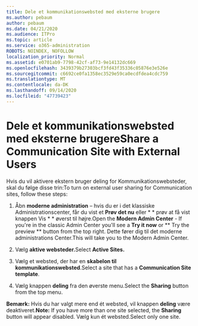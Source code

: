 ```yaml
---
title: Dele et kommunikationswebsted med eksterne brugere
ms.author: pebaum
author: pebaum
ms.date: 04/21/2020
ms.audience: ITPro
ms.topic: article
ms.service: o365-administration
ROBOTS: NOINDEX, NOFOLLOW
localization_priority: Normal
ms.assetid: e0701ab9-7798-42cf-af73-9e14132dc669
ms.openlocfilehash: 3439379b27303bcf3fd43f35336c05876e3e526e
ms.sourcegitcommit: c6692ce0fa1358ec3529e59ca0ecdfdea4cdc759
ms.translationtype: MT
ms.contentlocale: da-DK
ms.lasthandoff: 09/14/2020
ms.locfileid: "47739423"
---
```

# <a name="share-a-communication-site-with-external-users"></a><span data-ttu-id="7563d-102">Dele et kommunikationswebsted med eksterne brugere</span><span class="sxs-lookup"><span data-stu-id="7563d-102">Share a Communication Site with External Users</span></span>

<span data-ttu-id="7563d-103">Hvis du vil aktivere ekstern bruger deling for Kommunikationswebsteder, skal du følge disse trin:</span><span class="sxs-lookup"><span data-stu-id="7563d-103">To turn on external user sharing for Communication sites, follow these steps:</span></span> 
  
1. <span data-ttu-id="7563d-104">Åbn **moderne administration** – hvis du er i det klassiske Administrationscenter, får du vist et **Prøv det nu** eller \* \* prøv at få vist knappen Vis \* \* øverst til højre.</span><span class="sxs-lookup"><span data-stu-id="7563d-104">Open the **Modern Admin Center** - If you're in the classic Admin Center you'll see a **Try it now** or \*\* Try the preview \*\* button from the top right.</span></span> <span data-ttu-id="7563d-105">Dette fører dig til det moderne administrations Center.</span><span class="sxs-lookup"><span data-stu-id="7563d-105">This will take you to the Modern Admin Center.</span></span> 
  
2. <span data-ttu-id="7563d-106">Vælg **aktive websteder.**</span><span class="sxs-lookup"><span data-stu-id="7563d-106">Select **Active Sites.**</span></span>
  
3. <span data-ttu-id="7563d-107">Vælg et websted, der har en **skabelon til kommunikationswebsted**.</span><span class="sxs-lookup"><span data-stu-id="7563d-107">Select a site that has a **Communication Site template**.</span></span> 
  
4. <span data-ttu-id="7563d-108">Vælg knappen **deling** fra den øverste menu.</span><span class="sxs-lookup"><span data-stu-id="7563d-108">Select the **Sharing** button from the top menu.</span></span> 
  
 <span data-ttu-id="7563d-109">**Bemærk:** Hvis du har valgt mere end ét websted, vil knappen **deling** være deaktiveret.</span><span class="sxs-lookup"><span data-stu-id="7563d-109">**Note:** If you have more than one site selected, the **Sharing** button will appear disabled.</span></span> <span data-ttu-id="7563d-110">Vælg kun ét websted.</span><span class="sxs-lookup"><span data-stu-id="7563d-110">Select only one site.</span></span> 
  


